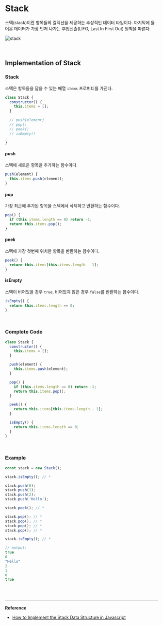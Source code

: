 # Stack

스택(stack)이란 항목들의 컬렉션을 제공하는 추상적인 데이터 타입이다.  마지막에 들어온 데이터가 가장 먼저 나가는 후입선출(LIFO, Last In First Out) 원칙을 따른다.

![stack](https://res.cloudinary.com/practicaldev/image/fetch/s--s_Ih2JW7--/c_limit%2Cf_auto%2Cfl_progressive%2Cq_auto%2Cw_880/https://dev-to-uploads.s3.amazonaws.com/i/q5a0ym6de9ckp9buhkob.jpg)

<br>

## Implementation of Stack

### Stack

스택은 항목들을 담을 수 있는 배열 `items` 프로퍼티를 가진다.

```javascript
class Stack { 
  constructor() { 
    this.items = []; 
  } 
    
  // push(element)
  // pop()
  // peek()
  // isEmpty()
    
}
```

#### push

스택에 새로운 항목을 추가하는 함수이다.

```javascript
push(element) {
  this.items.push(element);
}
```

#### pop

가장 최근에 추가된 항목을 스택에서 삭제하고 반환하는 함수이다.

```javascript
pop() {
  if (this.items.length == 0) return -1;
  return this.items.pop();
}
```

#### peek

스택에 가장 첫번째 위치한 항목을 반환하는 함수이다.

```javascript
peek() {
  return this.items[this.items.length - 1];
}
```

#### isEmpty

스택이 비어있을 경우 `true`, 비어있지 않은 경우 `false`를 반환하는 함수이다.

```javascript
isEmpty() {
  return this.items.length == 0;
}
```

<br>

### Complete Code

```JAVASCRIPT
class Stack {
  constructor() {
    this.items = [];
  }

  push(element) {
    this.items.push(element);
  }

  pop() {
    if (this.items.length == 0) return -1;
    return this.items.pop();
  }

  peek() {
    return this.items[this.items.length - 1];
  }

  isEmpty() {
    return this.items.length == 0;
  }
}

```

<br>

### Example

```javascript
const stack = new Stack();

stack.isEmpty(); // *

stack.push(0);
stack.push(1);
stack.push(2);
stack.push('Hello');

stack.peek(); // *

stack.pop(); // *
stack.pop(); // *
stack.pop(); // *
stack.pop(); // *

stack.isEmpty(); // *
```

```javascript
// output: 
true
0
"Hello"
2
1
0
true
```

<br>

<br>

------

**Reference**

- [How to Implement the Stack Data Structure in Javascript](https://dev.to/erickarugu/implementing-the-stack-data-structure-in-javascript-59n5)